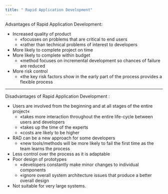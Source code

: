 ```yaml
---
title: " Rapid Application Development"
--- 
```

Advantages of Rapid Application Development:  

- Increased quality of product  
	- «focusses on problems that are critical to end users  
	- «rather than technical problems of interest to developers  
- More likely to complete project on time  
- More likely to complete within budget  
	- «method focuses on incremental development so chances of failure are   reduced  
- More risk control  
	- «the key risk factors show in the early part of the process  provides a flexible process  

---
Disadvantages of Rapid Application Development  :  

- Users are involved from the beginning and at all stages of the entire  project«  
	- «takes more interaction throughout the entire life-cycle between users and   developers  
	- «takes up the time of the experts  
	- «costs are likely to be higher  
- RAD can be a new approach for some developers  
	- «new tools/methods will be more likely to fail the first time as the team  learns the process  
- Less control over the process as it is adaptable  
- Poor design of prototypes
	- «developers constantly make minor changes to individual components  
	- «ignore overall system architecture issues that produce a better overall   design  
- Not suitable for very large systems.

